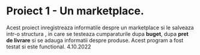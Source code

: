 # Proiect 1 - Un marketplace.
Acest proiect inregistreaza informatile despre un marketplace si le salveaza intr-o structura , in care se testeaza cumparaturile dupa __buget__, dupa __pret de livrare__ si se adauga informatii despre produse. 
Acest program a fost testat si este functional. 4.10.2022
